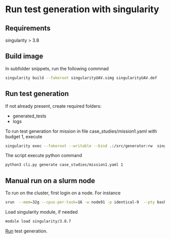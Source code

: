# Run test generation with singularity

## Requirements

singularity > 3.8

## Build image

In subfolder snippets, run the following commnad

```bash
singularity build --fakeroot singularityUAV.simg singularityUAV.def
```

## <a name="run"></a>  Run test generation

If not already present, create required folders:
- generated_tests
- logs

To run test generation for mission in file case_studies/mission1.yaml with budget 1, execute

```bash
singularity exec --fakeroot --writable --bind .:/src/generator:rw  singularityUAV.simg  sh /src/generator/initialize_env.sh sh /src/generator/run_generation.sh case_studies/mission1.yaml 1
```

The script execute python command

```bash
python3 cli.py generate case_studies/mission1.yaml 1
```

## Manual run on a slurm node

To run on the cluster, first login on a node. For instance

```bash
srun  --mem=32g --cpus-per-task=16 -w node91 -p identical-9  --pty bash -i
```

Load singularity module, if needed 

```bash
module load singularity/3.8.7
```

[Run](#run) test generation. 







